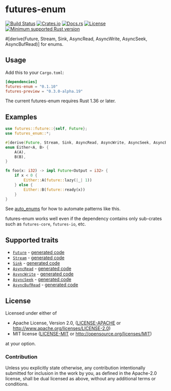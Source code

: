 # futures-enum

[![Build Status][azure-badge]][azure-url]
[![Crates.io][crates-version-badge]][crates-url]
[![Docs.rs][docs-badge]][docs-url]
[![License][crates-license-badge]][crates-url]
[![Minimum supported Rust version][rustc-badge]][rustc-url]

[azure-badge]: https://dev.azure.com/taiki-e/taiki-e/_apis/build/status/taiki-e.futures-enum?branchName=master
[azure-url]: https://dev.azure.com/taiki-e/taiki-e/_build/latest?definitionId=7&branchName=master
[crates-version-badge]: https://img.shields.io/crates/v/futures-enum.svg
[crates-license-badge]: https://img.shields.io/crates/l/futures-enum.svg
[crates-badge]: https://img.shields.io/crates/v/futures-enum.svg
[crates-url]: https://crates.io/crates/futures-enum/
[docs-badge]: https://docs.rs/futures-enum/badge.svg
[docs-url]: https://docs.rs/futures-enum/
[rustc-badge]: https://img.shields.io/badge/rustc-1.36+-lightgray.svg
[rustc-url]: https://blog.rust-lang.org/2019/07/04/Rust-1.36.0.html

\#\[derive(Future, Stream, Sink, AsyncRead, AsyncWrite, AsyncSeek, AsyncBufRead)\] for enums.

## Usage

Add this to your `Cargo.toml`:

```toml
[dependencies]
futures-enum = "0.1.10"
futures-preview = "0.3.0-alpha.19"
```

The current futures-enum requires Rust 1.36 or later.

## Examples

```rust
use futures::future::{self, Future};
use futures_enum::*;

#[derive(Future, Stream, Sink, AsyncRead, AsyncWrite, AsyncSeek, AsyncBufRead)]
enum Either<A, B> {
    A(A),
    B(B),
}

fn foo(x: i32) -> impl Future<Output = i32> {
    if x < 0 {
        Either::A(future::lazy(|_| 1))
    } else {
        Either::B(future::ready(x))
    }
}
```

See [auto_enums](https://github.com/taiki-e/auto_enums) for how to automate patterns like this.

futures-enum works well even if the dependency contains only sub-crates such as `futures-core`, `futures-io`, etc.

## Supported traits

* [`Future`](https://doc.rust-lang.org/std/future/trait.Future.html) - [generated code](doc/future.md)
* [`Stream`](https://rust-lang-nursery.github.io/futures-api-docs/0.3.0-alpha.19/futures/stream/trait.Stream.html) - [generated code](doc/stream.md)
* [`Sink`](https://rust-lang-nursery.github.io/futures-api-docs/0.3.0-alpha.19/futures/sink/trait.Sink.html) - [generated code](doc/sink.md)
* [`AsyncRead`](https://rust-lang-nursery.github.io/futures-api-docs/0.3.0-alpha.19/futures/io/trait.AsyncRead.html) - [generated code](doc/async_read.md)
* [`AsyncWrite`](https://rust-lang-nursery.github.io/futures-api-docs/0.3.0-alpha.19/futures/io/trait.AsyncWrite.html) - [generated code](doc/async_write.md)
* [`AsyncSeek`](https://rust-lang-nursery.github.io/futures-api-docs/0.3.0-alpha.19/futures/io/trait.AsyncSeek.html) - [generated code](doc/async_seek.md)
* [`AsyncBufRead`](https://rust-lang-nursery.github.io/futures-api-docs/0.3.0-alpha.19/futures/io/trait.AsyncBufRead.html) - [generated code](doc/async_buf_read.md)

## License

Licensed under either of

* Apache License, Version 2.0, ([LICENSE-APACHE](LICENSE-APACHE) or <http://www.apache.org/licenses/LICENSE-2.0>)
* MIT license ([LICENSE-MIT](LICENSE-MIT) or <http://opensource.org/licenses/MIT>)

at your option.

### Contribution

Unless you explicitly state otherwise, any contribution intentionally submitted for inclusion in the work by you, as defined in the Apache-2.0 license, shall be dual licensed as above, without any additional terms or conditions.
